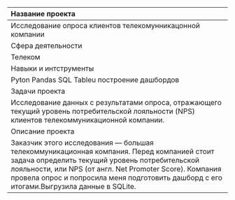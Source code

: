 | Название проекта | 
|:------------- |
| Исследование опроса клиентов телекомунникацонной компании |
Сфера деятельности  |
Телеком        |
 Навыки и интструменты  | 
Pyton Pandas SQL Tableu построение дашбордов       |
Задачи проекта  |
Исследование данных с результатами опроса, отражающего текущий уровень потребительской лояльности (NPS) клиентов телекоммуникационной компании.        |
Описание проекта |
Заказчик этого исследования — большая телекоммуникационная компания. Перед компанией стоит задача определить текущий уровень потребительской лояльности, или NPS (от англ. Net Promoter Score). Компания провела опрос и попросила меня подготовить дашборд с его итогами.Выгрузила данные в SQLite. |
